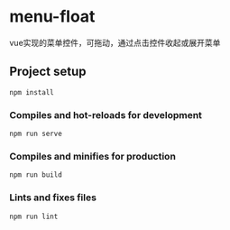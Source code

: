 # menu-float
vue实现的菜单控件，可拖动，通过点击控件收起或展开菜单

## Project setup
```
npm install
```

### Compiles and hot-reloads for development
```
npm run serve
```

### Compiles and minifies for production
```
npm run build
```

### Lints and fixes files
```
npm run lint
```
